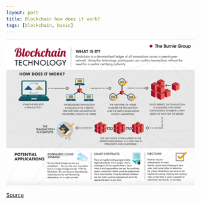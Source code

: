```yaml
---
layout: post
title: Blockchain how does it work?
tags: [blockchain, basic]
---
```


![Blockchain](/img/blockchain-infographic.png)  

[Source](https://www.burniegroup.com/infographic-a-look-at-blockchain-technology/)